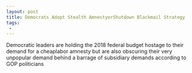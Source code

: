```yaml
---
layout: post
title: Democrats Adopt Stealth AmnestyorShutdown Blackmail Strategy
tags:
 -
---
```

Democratic leaders are holding the 2018 federal budget hostage to their demand for a cheaplabor amnesty  but are also obscuring their very unpopular demand behind a barrage of subsidiary demands according to GOP politicians
